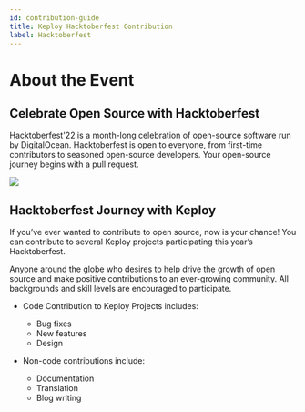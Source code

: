```yaml
---
id: contribution-guide
title: Keploy Hacktoberfest Contribution
label: Hacktoberfest
---
```


# About the Event

## Celebrate Open Source with Hacktoberfest

Hacktoberfest'22 is a month-long celebration of open-source software run by DigitalOcean. Hacktoberfest is open to everyone, from first-time contributors to seasoned open-source developers. Your open-source journey begins with a pull request.

<img src="https://user-images.githubusercontent.com/53110238/193503992-c839beeb-53fd-46d7-9214-a88bfff6475a.png"/>

## Hacktoberfest Journey with Keploy

If you’ve ever wanted to contribute to open source, now is your chance! You can contribute to several Keploy projects participating this year’s Hacktoberfest.

Anyone around the globe who desires to help drive the growth of open source and make positive contributions to an ever-growing community. All backgrounds and skill levels are encouraged to participate.

- Code Contribution to Keploy Projects includes:

  - Bug fixes
  - New features
  - Design

- Non-code contributions include:
  - Documentation
  - Translation
  - Blog writing
